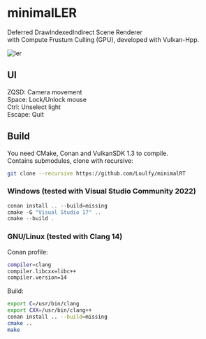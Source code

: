# minimalLER
Deferred DrawIndexedIndirect Scene Renderer  
with Compute Frustum Culling (GPU), developed with Vulkan-Hpp.

![ler](https://github.com/Loulfy/minimalRT/blob/main/assets/minimalLER.png?raw=true)

## UI
ZQSD: Camera movement  
Space: Lock/Unlock mouse  
Ctrl: Unselect light  
Escape: Quit

## Build
You need CMake, Conan and VulkanSDK 1.3 to compile.  
Contains submodules, clone with recursive:
```bash  
git clone --recursive https://github.com/Loulfy/minimalRT
```  

### Windows (tested with Visual Studio Community 2022)

```powershell  
conan install .. --build=missing  
cmake -G "Visual Studio 17" ..  
cmake --build .  
```  

### GNU/Linux (tested with Clang 14)

Conan profile:
```bash  
compiler=clang  
compiler.libcxx=libc++  
compiler.version=14  
```  
Build:
```bash  
export C=/usr/bin/clang
export CXX=/usr/bin/clang++
conan install .. --build=missing
cmake ..
make  
```
